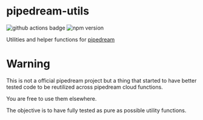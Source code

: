 # pipedream-utils 

![github actions badge](https://img.shields.io/github/workflow/status/lucasew/pipedream-utils/Testing?label=tests)
![npm version](https://img.shields.io/npm/v/pipedream-utils)

Utilities and helper functions for [pipedream](https://pipedream.com)

# Warning

This is not a official pipedream project but a thing that started to have better tested code to be reutilized across pipedream cloud functions.

You are free to use them elsewhere.

The objective is to have fully tested as pure as possible utility functions.
